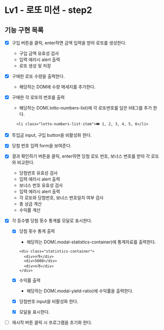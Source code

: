 # Lv1 - 로또 미션 - step2

## 기능 구현 목록

- [x] 구입 버튼을 클릭, enter하면 금액 입력을 받아 로또를 생성한다.

  - 구입 금액 유효성 검사
  - 입력 에러시 alert 출력
  - 로또 생성 및 저장

- [x] 구매한 로또 수량을 출력한다.

  - 해당하는 DOM에 수량 메세지를 추가한다.

- [x] 구매한 각 로또의 번호를 출력

  - 해당하는 DOM(.lotto-numbers-list)에 각 로또번호를 담은 li태그를 추가 한다.

  ```
    <li class="lotto-numbers-list-item">🎟️ 1, 2, 3, 4, 5, 6</li>
  ```

- [x] 투입금 input, 구입 button을 비활성화 한다.

- [x] 당첨 번호 입력 form을 보여준다.

- [x] 결과 확인하기 버튼을 클릭, enter하면 당첨 로또 번호, 보너스 번호를 받아 각 로또와 비교한다.

  - 당첨번호 유효성 검사
  - 입력 에러시 alert 출력
  - 보너스 번호 유효성 검사
  - 입력 에러시 alert 출력
  - 각 로또와 당첨번호, 보너스 번호일치 여부 검사
  - 총 상금 계산
  - 수익률 계산

- [x] 각 등수별 당첨 횟수 통계를 모달로 표시한다.

  - [x] 당첨 횟수 통계 출력

    - 해당하는 DOM(.modal-statistics-container)에 통계자료를 출력한다.

    ```
    <div class="statistics-container">
      <div>n개</div>
      <div>5000</div>
      <div>n개</div>
    </div>
    ```

  - [x] 수익률 출력

    - 해당하는 DOM(.modal-yield-ratio)에 수익률을 출력한다.

  - [x] 당첨번호 input을 비활성화 한다.

  - [x] 모달을 표시한다.

- [ ] 재시작 버튼 클릭 시 프로그램을 초기화 한다.
